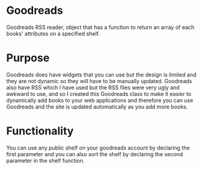 # Goodreads

Goodreads RSS reader, object that has a function to return an array of each books' attributes on a specified shelf.

# Purpose

Goodreads does have widgets that you can use but the design is limited and they are not dynamic so they will have to be manually updated. Goodreads also have RSS which I have used but the RSS files were very ugly and awkward to use, and so I created this Goodreads class to make it easier to dynamically add books to your web applications and therefore you can use Goodreads and the site is updated automatically as you add more books.

# Functionality

You can use any public shelf on your goodreads account by declaring the first parameter and you can also sort the shelf by declaring the second parameter in the shelf function.
